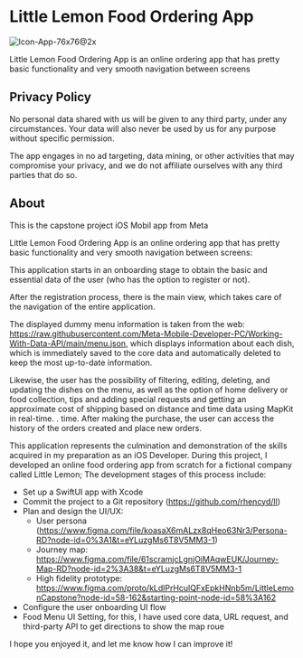# Little Lemon Food Ordering App

![Icon-App-76x76@2x](https://user-images.githubusercontent.com/114204612/231064092-f1669994-fdac-427f-b8ac-fc8a5892d6e7.png)

Little Lemon Food Ordering App is an online ordering app that has pretty basic functionality and very smooth navigation between screens




## Privacy Policy

No personal data shared with us will be given to any third party, under any circumstances. Your data will also never be used by us for any purpose without specific permission.

The app engages in no ad targeting, data mining, or other activities that may compromise your privacy, and we do not affiliate ourselves with any third parties that do so.



## About

This is the capstone project iOS Mobil app from Meta

Little Lemon Food Ordering App is an online ordering app that has pretty basic functionality and very smooth navigation between screens:

This application starts in an onboarding stage to obtain the basic and essential data of the user (who has the option to register or not).

After the registration process, there is the main view, which takes care of the navigation of the entire application.

The displayed dummy menu information is taken from the web: https://raw.githubusercontent.com/Meta-Mobile-Developer-PC/Working-With-Data-API/main/menu.json, which displays information about each dish, which is immediately saved to the core data and automatically deleted to keep the most up-to-date information.

Likewise, the user has the possibility of filtering, editing, deleting, and updating the dishes on the menu, as well as the option of home delivery or food collection, tips and adding special requests and getting an approximate cost of shipping based on distance and time data using MapKit in real-time. . time. After making the purchase, the user can access the history of the orders created and place new orders.


This application represents the culmination and demonstration of the skills acquired in my preparation as an iOS Developer. During this project, I developed an online food ordering app from scratch for a fictional company called Little Lemon; The development stages of this process include:

- Set up a SwiftUI app with Xcode
- Commit the project to a Git repository (https://github.com/rhencyd/ll)
- Plan and design the UI/UX:
  - User persona (https://www.figma.com/file/koasaX6mALzx8qHeo63Nr3/Persona-RD?node-id=0%3A1&t=eYLuzgMs6T8V5MM3-1)
  - Journey map: https://www.figma.com/file/61scramjcLgnjOiMAqwEUK/Journey-Map-RD?node-id=2%3A38&t=eYLuzgMs6T8V5MM3-1
  - High fidelity prototype: https://www.figma.com/proto/kLdlPrHculQFxEpkHNnb5m/LittleLemonCapstone?node-id=58-162&starting-point-node-id=58%3A162
- Configure the user onboarding UI flow
- Food Menu UI Setting, for this, I have used core data, URL request, and third-party API to get directions to show the map roue


I hope you enjoyed it, and let me know how I can improve it! 




